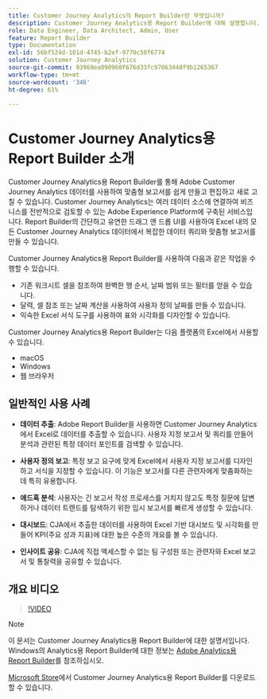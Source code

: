 ```yaml
---
title: Customer Journey Analytics의 Report Builder란 무엇입니까?
description: Customer Journey Analytics용 Report Builder에 대해 설명합니다.
role: Data Engineer, Data Architect, Admin, User
feature: Report Builder
type: Documentation
exl-id: 56bf524d-101d-4745-b2ef-9770c50f6774
solution: Customer Journey Analytics
source-git-commit: 93969ea090960f676d33fc97063440f9b1265367
workflow-type: tm+mt
source-wordcount: '346'
ht-degree: 61%

---
```


# Customer Journey Analytics용 Report Builder 소개

Customer Journey Analytics용 Report Builder를 통해 Adobe Customer Journey Analytics 데이터를 사용하여 맞춤형 보고서를 쉽게 만들고 편집하고 새로 고칠 수 있습니다. Customer Journey Analytics는 여러 데이터 소스에 연결하여 비즈니스를 전반적으로 검토할 수 있는 Adobe Experience Platform에 구축된 서비스입니다. Report Builder의 간단하고 유연한 드래그 앤 드롭 UI를 사용하여 Excel 내의 모든 Customer Journey Analytics 데이터에서 복잡한 데이터 쿼리와 맞춤형 보고서를 만들 수 있습니다.

Customer Journey Analytics용 Report Builder를 사용하여 다음과 같은 작업을 수행할 수 있습니다.

- 기존 워크시트 셀을 참조하여 완벽한 행 순서, 날짜 범위 또는 필터를 얻을 수 있습니다.
- 달력, 셀 참조 또는 날짜 계산을 사용하여 사용자 정의 날짜를 만들 수 있습니다.
- 익숙한 Excel 서식 도구를 사용하여 표와 시각화를 디자인할 수 있습니다.

Customer Journey Analytics용 Report Builder는 다음 플랫폼의 Excel에서 사용할 수 있습니다.

- macOS
- Windows
- 웹 브라우저

## 일반적인 사용 사례

- **데이터 추출**: Adobe Report Builder을 사용하면 Customer Journey Analytics에서 Excel로 데이터를 추출할 수 있습니다. 사용자 지정 보고서 및 쿼리를 만들어 분석과 관련된 특정 데이터 포인트를 검색할 수 있습니다.

- **사용자 정의 보고**: 특정 보고 요구에 맞게 Excel에서 사용자 지정 보고서를 디자인하고 서식을 지정할 수 있습니다. 이 기능은 보고서를 다른 관련자에게 맞춤화하는 데 특히 유용합니다.

- **애드혹 분석**: 사용자는 긴 보고서 작성 프로세스를 거치지 않고도 특정 질문에 답변하거나 데이터 트렌드를 탐색하기 위한 임시 보고서를 빠르게 생성할 수 있습니다.

- **대시보드**: CJA에서 추출한 데이터를 사용하여 Excel 기반 대시보드 및 시각화를 만들어 KPI(주요 성과 지표)에 대한 높은 수준의 개요를 볼 수 있습니다.

- **인사이트 공유**: CJA에 직접 액세스할 수 없는 팀 구성원 또는 관련자와 Excel 보고서 및 통찰력을 공유할 수 있습니다.

## 개요 비디오

>[!VIDEO](https://video.tv.adobe.com/v/337569/?quality=12&learn=on)

>[!NOTE]
>
>이 문서는 Customer Journey Analytics용 Report Builder에 대한 설명서입니다. Windows의 Analytics용 Report Builder에 대한 정보는 [Adobe Analytics용 Report Builder](https://experienceleague.adobe.com/docs/analytics/analyze/report-builder/home.html)를 참조하십시오.

[Microsoft Store](https://www.microsoft.com/en-us/store/apps/windows)에서
Customer Journey Analytics용 Report Builder를 다운로드할 수 있습니다.
